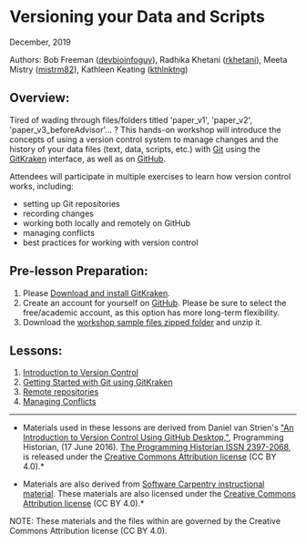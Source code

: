 
# Versioning your Data and Scripts

December, 2019

Authors: Bob Freeman ([devbioinfoguy](https://github.com/devbioinfoguy)), Radhika Khetani ([rkhetani](https://github.com/rkhetani)), Meeta Mistry ([mistrm82](https://github.com/mistrm82)), Kathleen Keating ([kthlnktng](https://github.com/kthlnktng)) 

## Overview:
Tired of wading through files/folders titled 'paper_v1', 'paper_v2', 'paper_v3_beforeAdvisor'... ? This hands-on workshop will introduce the concepts of using a version control system to manage changes and the history of your data files (text, data, scripts, etc.) with [Git](https://git-scm.com/) using the [GitKraken](https://www.gitkraken.com/) interface, as well as on [GitHub](github.com). 

Attendees will participate in multiple exercises to learn how version control works, including: 
* setting up Git repositories
* recording changes
* working both locally and remotely on GitHub
* managing conflicts
* best practices for working with version control

## Pre-lesson Preparation:

1. Please [Download and install GitKraken](https://gitkraken.com/download). 
2. Create an account for yourself on [GitHub](http://github.com). Please be sure to select the free/academic account, as this option has more long-term flexibility.
3. Download the [workshop sample files zipped folder](https://github.com/hbctraining/versioning_data_scripts/raw/master/data/example_files.zip) and unzip it.

## Lessons:

1. [Introduction to Version Control](01_Intro_to_versioning.md)
2. [Getting Started with Git using GitKraken](02_GitKraken.md)
3. [Remote repositories](03_Github_remote.md)
4. [Managing Conflicts](https://hbctraining.github.io/versioning_data_scripts/04_Managing_conflicts.html)

***

* Materials used in these lessons are derived from Daniel van Strien's ["An Introduction to Version Control Using GitHub Desktop,"](http://programminghistorian.org/lessons/getting-started-with-github-desktop), Programming Historian, (17 June 2016). [The Programming Historian ISSN 2397-2068](http://programminghistorian.org/), is released under the [Creative Commons Attribution license](https://creativecommons.org/licenses/by/4.0/) (CC BY 4.0).*

* Materials are also derived from [Software Carpentry instructional material](https://swcarpentry.github.io/git-novice/). These materials are also licensed under the [Creative Commons Attribution license](https://creativecommons.org/licenses/by/4.0/) (CC BY 4.0).*

NOTE: These materials and the files within are governed by the Creative Commons Attribution license (CC BY 4.0).

